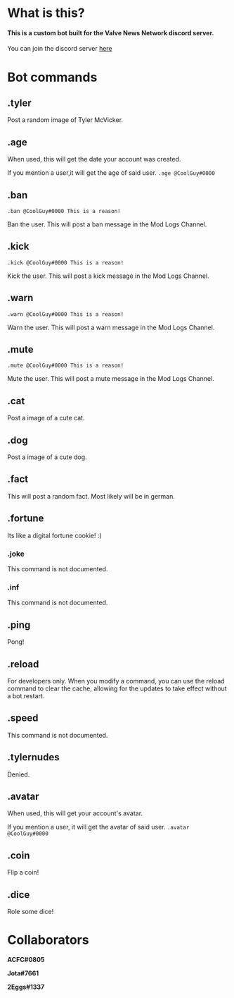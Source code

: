 # What is this?

#### **This is a custom bot built for the Valve News Network discord server.**
You can join the discord server [here](https://discord.gg/P6s3EEh)

# Bot commands

## **.tyler**
Post a random image of Tyler McVicker.

## **.age**
When used, this will get the date your account was created.

If you mention a user,it will get the age of said user. `.age @CoolGuy#0000` 

## **.ban**
```.ban @CoolGuy#0000 This is a reason!```

Ban the user. This will post a ban message in the Mod Logs Channel.

## **.kick**
```.kick @CoolGuy#0000 This is a reason!```

Kick the user. This will post a kick message in the Mod Logs Channel.

## **.warn**
```.warn @CoolGuy#0000 This is a reason!```

Warn the user. This will post a warn message in the Mod Logs Channel.

## **.mute**
```.mute @CoolGuy#0000 This is a reason!```

Mute the user. This will post a mute message in the Mod Logs Channel.

## **.cat**
Post a image of a cute cat.

## **.dog**
Post a image of a cute dog.

## **.fact**
This will post a random fact. Most likely will be in german.

## **.fortune**
Its like a digital fortune cookie! :)

### **.joke**
This command is not documented.

### **.inf**
This command is not documented.

## **.ping**
Pong!

## **.reload**
For developers only. When you modify a command, you can use the reload command to clear the cache, allowing for the updates to take effect without a bot restart.

## **.speed**
This command is not documented.

## **.tylernudes**
Denied.

## **.avatar**
When used, this will get your account's avatar.

If you mention a user, it will get the avatar of said user. `.avatar @CoolGuy#0000` 

## **.coin**
Flip a coin! 

## **.dice**
Role some dice!

# **Collaborators**
**ACFC#0805**

**Jota#7661**

**2Eggs#1337**
